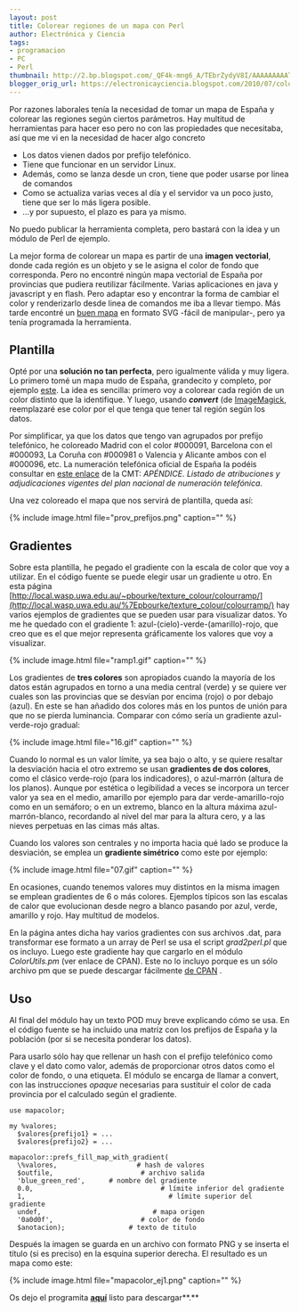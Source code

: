 ```yaml
---
layout: post
title: Colorear regiones de un mapa con Perl
author: Electrónica y Ciencia
tags:
- programacion
- PC
- Perl
thumbnail: http://2.bp.blogspot.com/_QF4k-mng6_A/TEbrZydyV8I/AAAAAAAAATk/A39Bd_TQL38/s72-c/prov_prefijos.png
blogger_orig_url: https://electronicayciencia.blogspot.com/2010/07/colorear-regiones-de-un-mapa-con-perl.html
---
```


Por razones laborales tenía la necesidad de tomar un mapa de España y colorear las regiones según ciertos parámetros. Hay multitud de herramientas para hacer eso pero no con las propiedades que necesitaba, así que me vi en la necesidad de hacer algo concreto 

- Los datos vienen dados por prefijo telefónico.
- Tiene que funcionar en un servidor Linux.
- Además, como se lanza desde un cron, tiene que poder usarse por linea de comandos
- Como se actualiza varias veces al día y el servidor va un poco justo, tiene que ser lo más ligera posible.
- ...y por supuesto, el plazo es para ya mismo.

No puedo publicar la herramienta completa, pero bastará con la idea y un  módulo de Perl de ejemplo.

La mejor forma de colorear un mapa es partir de una **imagen vectorial**, donde cada región es un objeto y se le asigna el color de fondo que corresponda. Pero no encontré ningún mapa vectorial de España por provincias que pudiera reutilizar fácilmente. Varias aplicaciones en java y javascript y en flash. Pero adaptar eso y encontrar la forma de cambiar el color y renderizarlo desde linea de comandos me iba a llevar tiempo. Más tarde encontré un [buen mapa](http://upload.wikimedia.org/wikipedia/commons/5/5a/Provinces_of_Spain.svg) en formato SVG -fácil de manipular-, pero ya tenía programada la herramienta.

## Plantilla

Opté por una **solución no tan perfecta**, pero igualmente válida y muy ligera. Lo primero tomé un mapa mudo de España, grandecito y completo, por ejemplo [este](http://upload.wikimedia.org/wikipedia/commons/6/6a/Provinces_of_Spain_%28Blank_map%29.png). La idea es sencilla: primero voy a colorear cada región de un color distinto que la identifique. Y luego, usando ***convert*** (de [ImageMagick](http://www.imagemagick.org/script/index.php), reemplazaré ese color por el que tenga que tener tal región según los datos.

Por simplificar, ya que los datos que tengo van agrupados por prefijo telefónico, he coloreado Madrid con el color #000091, Barcelona con el #000093, La Coruña con #000981 o Valencia y Alicante ambos con el #000096, etc. La numeración telefónica oficial de España la podéis consultar en [este enlace](http://www.cmt.es/cmt_ptl_ext/SelectOption.do?tipo=html&detalles=090027198008a055&nav=norma_buscador) de la CMT: *APÉNDICE. Listado de atribuciones y adjudicaciones vigentes del plan nacional de numeración telefónica*.

Una vez coloreado el mapa que nos servirá de plantilla, queda así:

{% include image.html file="prov_prefijos.png" caption="" %}

## Gradientes

Sobre esta plantilla, he pegado el gradiente con la escala de color que voy a utilizar. En el código fuente se puede elegir usar un gradiente u otro. En esta página [http://local.wasp.uwa.edu.au/~pbourke/texture_colour/colourramp/](http://local.wasp.uwa.edu.au/%7Epbourke/texture_colour/colourramp/) hay varios ejemplos de gradientes que se pueden usar para visualizar datos. Yo me he quedado con el gradiente 1: azul-(cielo)-verde-(amarillo)-rojo, que creo que es el que mejor representa gráficamente los valores que voy a visualizar.

{% include image.html file="ramp1.gif" caption="" %}

Los gradientes de **tres colores** son apropiados cuando la mayoría de los datos están agrupados en torno a una media central (verde) y se quiere ver cuales son las provincias que se desvían por encima (rojo) o por debajo (azul). En este se han añadido dos colores más en los puntos de unión para que no se pierda luminancia. Comparar con cómo sería un gradiente azul-verde-rojo gradual:

{% include image.html file="16.gif" caption="" %}

Cuando lo normal es un valor límite, ya sea bajo o alto, y se quiere resaltar la desviación hacia el otro extremo se usan **gradientes de dos colores**, como el clásico verde-rojo (para los indicadores), o azul-marrón (altura de los planos). Aunque por estética o legibilidad a veces se incorpora un tercer valor ya sea en el medio, amarillo por ejemplo para dar verde-amarillo-rojo como en un semáforo; o en un extremo, blanco en la altura máxima azul-marrón-blanco, recordando al nivel del mar para la altura cero, y a las nieves perpetuas en las cimas más altas.

Cuando los valores son centrales y no importa hacia qué lado se produce la desviación, se emplea un **gradiente simétrico** como este por ejemplo:

{% include image.html file="07.gif" caption="" %}

En ocasiones, cuando tenemos valores muy distintos en la misma imagen se emplean gradientes de 6 o más colores. Ejemplos típicos son las escalas de calor que evolucionan desde negro a blanco pasando por azul, verde, amarillo y rojo. Hay multitud de modelos.

En la página antes dicha hay varios gradientes con sus archivos .dat, para transformar ese formato a un array de Perl se usa el script *grad2perl.pl* que os incluyo. Luego este gradiente hay que cargarlo en el módulo *ColorUtils.pm* (ver enlace de CPAN). Este no lo incluyo porque es un sólo archivo pm que se puede descargar fácilmente [de CPAN](http://search.cpan.org/%7Ejanert/Graphics-ColorUtils-0.17/lib/Graphics/ColorUtils.pm) .

## Uso

Al final del módulo hay un texto POD muy breve explicando cómo se usa. En el código fuente se ha incluido una matriz con los prefijos de España y la población (por si se necesita ponderar los datos).

Para usarlo sólo hay que rellenar un hash con el prefijo telefónico como clave y el dato como valor, además de proporcionar otros datos como el color de fondo, o una etiqueta. El módulo se encarga de llamar a convert, con las instrucciones *opaque* necesarias para sustituir el color de cada provincia por el calculado según el gradiente.

    use mapacolor;

    my %valores;
      $valores{prefijo1} = ...
      $valores{prefijo2} = ...

    mapacolor::prefs_fill_map_with_gradient( 
      \%valores,                    # hash de valores
      $outfile,                      # archivo salida
      'blue_green_red',      # nombre del gradiente
      0.0,                                # límite inferior del gradiente
      1,                                    # límite superior del gradiente
      undef,                            # mapa origen
      '0a0d0f',                      # color de fondo
      $anotacion);                # texto de titulo

Después la imagen se guarda en un archivo con formato PNG y se inserta el título (si es preciso) en la esquina superior derecha. El resultado es un mapa como este:

{% include image.html file="mapacolor_ej1.png" caption="" %}

Os dejo el programita **[aquí](http://sites.google.com/site/electronicayciencia/mapacolor.zip)** listo para descargar**.**

